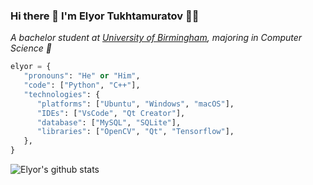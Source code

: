 ### Hi there 👋 I'm Elyor Tukhtamuratov 👨‍💻

<p><em>A bachelor student at <a href="https://www.birmingham.ac.uk/index.aspx">University of Birmingham</a>, majoring in Computer Science 🙂
</em></p>

```python
elyor = {
   "pronouns": "He" or "Him",
   "code": ["Python", "C++"],
   "technologies": {
      "platforms": ["Ubuntu", "Windows", "macOS"],
      "IDEs": ["VsCode", "Qt Creator"],
      "database": ["MySQL", "SQLite"],
      "libraries": ["OpenCV", "Qt", "Tensorflow"],
   },
}
```

![Elyor's github stats](https://github-readme-stats.vercel.app/api?username=elyor04&show_icons=true&title_color=fff&icon_color=79ff97&text_color=9f9f9f&bg_color=151515)
